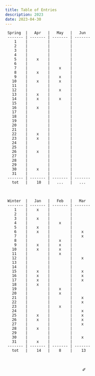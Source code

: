 ```yaml
---
title: Table of Entries
description: 2023
date: 2023-04-30
---
```


     Spring  |   Apr   |   May   |   Jun   
     ------- | ------- | ------- | -------
        1    |         |         |      
        2    |         |         |     
        3    |         |         |       
        4    |         |         |       
        5    |    x    |         |     
        6    |         |         |     
        7    |         |    x    |       
        8    |    x    |         |     
        9    |         |    x    |       
       10    |    x    |    x    |       
       11    |         |         |     
       12    |         |    x    |     
       13    |    x    |         |       
       14    |    x    |    x    |       
       15    |         |         |       
       16    |    x    |         |     
       17    |         |         |     
       18    |         |         |    
       19    |         |         |     
       20    |         |         |       
       21    |         |         |       
       22    |    x    |         |       
       23    |    x    |         |      
       24    |         |         |     
       25    |         |         |     
       26    |    x    |         |     
       27    |         |         |     
       28    |         |         |    
       29    |         |         |     
       30    |    x    |         |     
       31    |         |         |        
     ------- | ------- | ------- | -------
       tot   |    10   |   ...   |   ...   

&nbsp;

     Winter  |   Jan   |   Feb   |   Mar   
     ------- | ------- | ------- | ------- 
        1    |    x    |         |         
        2    |         |         |        
        3    |    x    |         |        
        4    |         |    x    |         
        5    |    x    |         |        
        6    |    x    |         |    x    
        7    |         |         |    x    
        8    |         |    x    |        
        9    |    x    |    x    |        
       10    |    x    |    x    |         
       11    |         |    x    |         
       12    |         |         |    x    
       13    |         |         |         
       14    |         |         |         
       15    |    x    |         |    x   
       16    |    x    |         |    x    
       17    |    x    |         |    x    
       18    |    x    |         |         
       19    |         |    x    |        
       20    |         |    x    |         
       21    |         |         |    x    
       22    |         |         |    x   
       23    |         |    x    |        
       24    |         |         |    x    
       25    |    x    |         |    x    
       26    |    x    |         |    x    
       27    |         |         |    x
       28    |    x    |         |         
       29    |         |         |         
       30    |         |         |    x   
       31    |    x    |         |        
     ------- | ------- | ------- | ------- 
       tot   |    14   |    8    |    13   

&nbsp;

<div align="center">
  ✐
</div>
